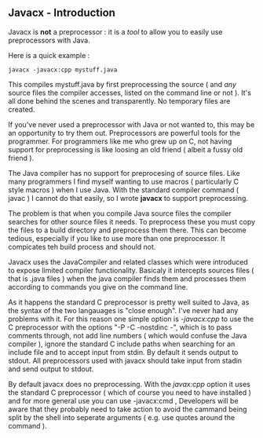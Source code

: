 Javacx - Introduction
---------------------

Javacx is **not** a preprocessor : it is a *tool* to allow you to easily use preprocessors with Java.

Here is a quick example :

~~~~ {.shell}
javacx -javacx:cpp mystuff.java
~~~~

This compiles mystuff.java by first preprocessing the source ( and *any* source files the compiler accesses, listed on the command line or not ). It's all done behind the scenes and transparently. No temporary files are created.

If you've never used a preprocessor with Java or not wanted to, this may be an opportunity to try them out. Preprocessors are powerful tools for the programmer. For programmers like me who grew up on C, not having support for preprocessing is like loosing an old friend ( albeit a fussy old friend ).

The Java compiler has no support for preprocesing of source files. Like many programmers I find myself wanting to use macros ( particularly C style macros ) when I use Java. With the standard compiler command ( javac ) I cannot do that easily, so I wrote **javacx** to support preprocessing.

The problem is that when you compile Java source files the compiler searches for other source files it needs. To preprocess these you must copy the files to a build directory and preprocess them there. This can become tedious, especially if you like to use more than one preprocessor. It compicates teh build process and should not.

Javacx uses the JavaCompiler and related classes which were introduced to expose limited compiler functionality. Basicaly it intercepts sources files ( that is .java files ) when the java compiler finds them and processes them according to commands you give on the command line.

As it happens the standard C preprocessor is pretty well suited to Java, as the syntax of the two langauages is "close enough". I've never had any problems with it. For this reason one simple option is *-javacx:cpp* to use the C preprocessor with the options "-P -C -nostdinc -", which is to pass comments through, not add line numbers ( which would confuse the Java compiler ), ignore the standard C include paths when searching for an include file and to accept input from stdin. By default it sends output to stdout. All preprocessors used with javacx should take input from stadin and send output to stdout.

By default javacx does no preprocessing. With the *javax:cpp* option it uses the standard C preprocessor ( which of course you need to have installed ) and for more general use you can use -javacx:cmd <command>, Developers will be aware that they probably need to take action to avoid the cammand being split by the shell into seperate arguments ( e.g. use quotes around the command ).
